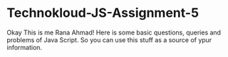 # Technokloud-JS-Assignment-5

Okay This is me Rana Ahmad! Here is some basic questions, queries and problems of Java Script. So you can use this stuff as a source of ypur information.
